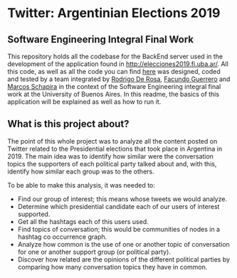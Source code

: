 # Twitter: Argentinian Elections 2019
## Software Engineering Integral Final Work

This repository holds all the codebase for the BackEnd server used in the development of the application found in
http://elecciones2019.fi.uba.ar/. All this code, as well as all the code you can find 
[here](https://github.com/RodrigoDeRosa/eleccionesFrontEnd) was designed, coded and tested by a team integrated by 
[Rodrigo De Rosa](https://github.com/RodrigoDeRosa), 
[Facundo Guerrero](https://github.com/facuguerrero) and 
[Marcos Schapira](https://github.com/marcossch) in the context of the Software Engineering integral final work at the
University of Buenos Aires. In this readme, the basics of this application will be explained as well as how to run it.

## What is this project about?

The point of this whole project was to analyze all the content posted on Twitter related to the Presidential elections
that took place in Argentina in 2019. The main idea was to identify how similar were the conversation topics the
supporters of each political party talked about and, with this, identify how similar each group was to the others.

To be able to make this analysis, it was needed to:

* Find our group of interest; this means whose tweets we would analyze.
* Determine which presidential candidate each of our users of interest supported.
* Get all the hashtags each of this users used.
* Find topics of conversation; this would be communities of nodes in a hashtag co occurrence graph.
* Analyze how common is the use of one or another topic of conversation for one or another support group (or political
party).
* Discover how related are the opinions of the different political parties by comparing how many conversation topics
they have in common.